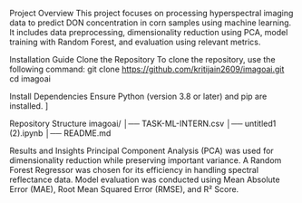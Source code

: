 Project Overview
This project focuses on processing hyperspectral imaging data to predict DON concentration in corn samples using machine learning. 
It includes data preprocessing, dimensionality reduction using PCA, model training with Random Forest, and evaluation using relevant metrics.

Installation Guide
Clone the Repository
To clone the repository, use the following command:
git clone https://github.com/kritijain2609/imagoai.git
cd imagoai

Install Dependencies
Ensure Python (version 3.8 or later) and pip are installed. ]

Repository Structure
imagoai/
│── TASK-ML-INTERN.csv
│── untitled1 (2).ipynb
│── README.md            

Results and Insights
Principal Component Analysis (PCA) was used for dimensionality reduction while preserving important variance.
A Random Forest Regressor was chosen for its efficiency in handling spectral reflectance data.
Model evaluation was conducted using Mean Absolute Error (MAE), Root Mean Squared Error (RMSE), and R² Score.
